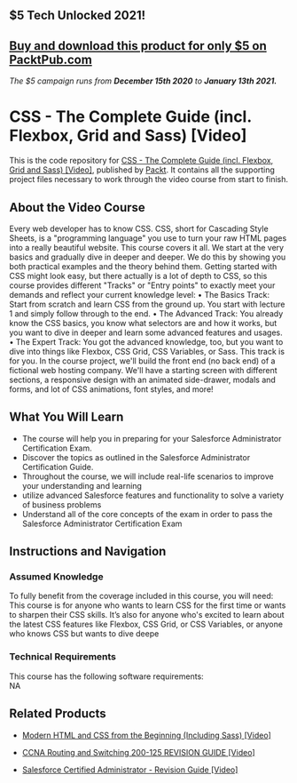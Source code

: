## $5 Tech Unlocked 2021!
[Buy and download this product for only $5 on PacktPub.com](https://www.packtpub.com/)
-----
*The $5 campaign         runs from __December 15th 2020__ to __January 13th 2021.__*

# CSS - The Complete Guide (incl. Flexbox, Grid and Sass) [Video]
This is the code repository for [CSS - The Complete Guide (incl. Flexbox, Grid and Sass) [Video]](https://www.packtpub.com/business/salesforce-certified-administrator-revision-guide-video?utm_source=github&utm_medium=repository&utm_campaign=9781838550813), published by [Packt](https://www.packtpub.com/?utm_source=github). It contains all the supporting project files necessary to work through the video course from start to finish.
## About the Video Course
Every web developer has to know CSS. CSS, short for Cascading Style Sheets, is a "programming language" you use to turn your raw HTML pages into a really beautiful website. This course covers it all. We start at the very basics and gradually dive in deeper and deeper. We do this by showing you both practical examples and the theory behind them. 
Getting started with CSS might look easy, but there actually is a lot of depth to CSS, so this course provides different "Tracks" or "Entry points" to exactly meet your demands and reflect your current knowledge level: 
•	The Basics Track: Start from scratch and learn CSS from the ground up. You start with lecture 1 and simply follow through to the end.
•	The Advanced Track: You already know the CSS basics, you know what selectors are and how it works, but you want to dive in deeper and learn some advanced features and usages.
•	The Expert Track: You got the advanced knowledge, too, but you want to dive into things like Flexbox, CSS Grid, CSS Variables, or Sass. This track is for you.
In the course project, we'll build the front end (no back end) of a fictional web hosting company. We'll have a starting screen with different sections, a responsive design with an animated side-drawer, modals and forms, and lot of CSS animations, font styles, and more!



<H2>What You Will Learn</H2>
<DIV class=book-info-will-learn-text>
<UL>
<LI>The course will help you in preparing for your Salesforce Administrator Certification Exam. 
<LI>Discover the topics as outlined in the Salesforce Administrator Certification Guide. 
<LI>Throughout the course, we will include real-life scenarios to improve your understanding and learning 
<LI>utilize advanced Salesforce features and functionality to solve a variety of business problems 
<LI>Understand all of the core concepts of the exam in order to pass the Salesforce Administrator Certification Exam </LI></UL></DIV>

## Instructions and Navigation
### Assumed Knowledge
To fully benefit from the coverage included in this course, you will need:<br/>
This course is for anyone who wants to learn CSS for the first time or wants to sharpen their CSS skills. It’s also for anyone who's excited to learn about the latest CSS features like Flexbox, CSS Grid, or CSS Variables, or anyone who knows CSS but wants to dive deepe
### Technical Requirements
This course has the following software requirements:<br/>
NA

## Related Products
* [Modern HTML and CSS from the Beginning (Including Sass) [Video]](https://www.packtpub.com/business/salesforce-certified-administrator-revision-guide-video?utm_source=github&utm_medium=repository&utm_campaign=9781838550813)

* [CCNA Routing and Switching 200-125 REVISION GUIDE [Video]](https://www.packtpub.com/business/salesforce-certified-administrator-revision-guide-video?utm_source=github&utm_medium=repository&utm_campaign=9781838550813)

* [Salesforce Certified Administrator - Revision Guide [Video]](https://www.packtpub.com/business/salesforce-certified-administrator-revision-guide-video?utm_source=github&utm_medium=repository&utm_campaign=9781838550813)

